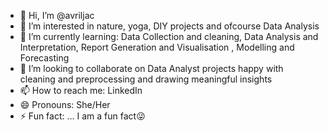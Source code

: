 - 👋 Hi, I’m @avriljac
- 👀 I’m interested in nature, yoga, DIY projects and ofcourse Data Analysis
- 🌱 I’m currently learning: Data Collection and cleaning, Data Analysis and Interpretation, Report Generation and Visualisation , Modelling and Forecasting
- 💞️ I’m looking to collaborate on Data Analyst projects happy with cleaning and preprocessing and drawing meaningful insights
- 📫 How to reach me: LinkedIn 
- 😄 Pronouns: She/Her
- ⚡ Fun fact: ... I am a fun fact😜
<!---
avriljac/avriljac is a ✨ special ✨ repository because its `README.md` (this file) appears on your GitHub profile.
You can click the Preview link to take a look at your changes.
--->
